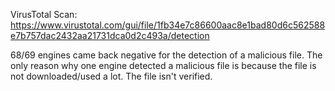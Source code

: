 VirusTotal Scan: 
https://www.virustotal.com/gui/file/1fb34e7c86600aac8e1bad80d6c562588e7b757dac2432aa21731dca0d2c493a/detection

68/69 engines came back negative for the detection of a malicious file.
The only reason why one engine detected a malicious file is because the file is not downloaded/used a lot. The file isn't verified.
